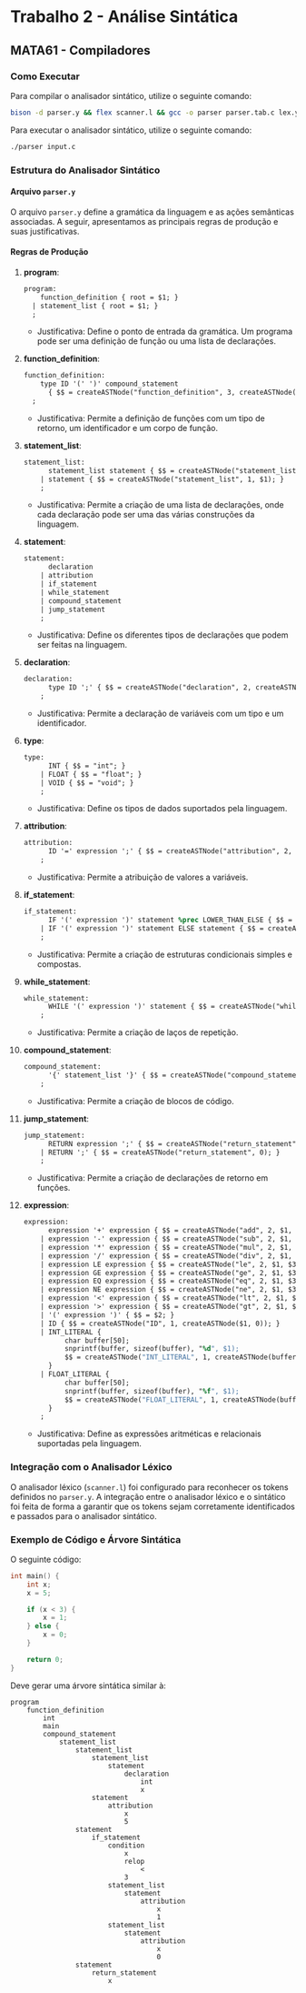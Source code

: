# Trabalho 2 - Análise Sintática

## MATA61 - Compiladores

### Como Executar

Para compilar o analisador sintático, utilize o seguinte comando:
```bash
bison -d parser.y && flex scanner.l && gcc -o parser parser.tab.c lex.yy.c -lfl
```

Para executar o analisador sintático, utilize o seguinte comando:
```bash
./parser input.c
```


### Estrutura do Analisador Sintático

#### Arquivo `parser.y`

O arquivo `parser.y` define a gramática da linguagem e as ações semânticas associadas. A seguir, apresentamos as principais regras de produção e suas justificativas.

#### Regras de Produção

1. **program**:
    ```yacc
    program:
        function_definition { root = $1; }
      | statement_list { root = $1; }
      ;
    ```
    - Justificativa: Define o ponto de entrada da gramática. Um programa pode ser uma definição de função ou uma lista de declarações.

2. **function_definition**:
    ```yacc
    function_definition:
        type ID '(' ')' compound_statement
          { $$ = createASTNode("function_definition", 3, createASTNode($1, 0), createASTNode($2, 0), $5); }
      ;
    ```
    - Justificativa: Permite a definição de funções com um tipo de retorno, um identificador e um corpo de função.

3. **statement_list**:
    ```yacc
    statement_list:
          statement_list statement { $$ = createASTNode("statement_list", 2, $1, $2); }
        | statement { $$ = createASTNode("statement_list", 1, $1); }
        ;
    ```
    - Justificativa: Permite a criação de uma lista de declarações, onde cada declaração pode ser uma das várias construções da linguagem.

4. **statement**:
    ```yacc
    statement:
          declaration
        | attribution
        | if_statement
        | while_statement
        | compound_statement
        | jump_statement
        ;
    ```
    - Justificativa: Define os diferentes tipos de declarações que podem ser feitas na linguagem.

5. **declaration**:
    ```yacc
    declaration:
          type ID ';' { $$ = createASTNode("declaration", 2, createASTNode($1, 0), createASTNode($2, 0)); }
        ;
    ```
    - Justificativa: Permite a declaração de variáveis com um tipo e um identificador.

6. **type**:
    ```yacc
    type:
          INT { $$ = "int"; }
        | FLOAT { $$ = "float"; }
        | VOID { $$ = "void"; }
        ;
    ```
    - Justificativa: Define os tipos de dados suportados pela linguagem.

7. **attribution**:
    ```yacc
    attribution:
          ID '=' expression ';' { $$ = createASTNode("attribution", 2, createASTNode($1, 0), $3); }
        ;
    ```
    - Justificativa: Permite a atribuição de valores a variáveis.

8. **if_statement**:
    ```yacc
    if_statement:
          IF '(' expression ')' statement %prec LOWER_THAN_ELSE { $$ = createASTNode("if_statement", 2, $3, $5); }
        | IF '(' expression ')' statement ELSE statement { $$ = createASTNode("if_statement", 3, $3, $5, $7); }
        ;
    ```
    - Justificativa: Permite a criação de estruturas condicionais simples e compostas.

9. **while_statement**:
    ```yacc
    while_statement:
          WHILE '(' expression ')' statement { $$ = createASTNode("while_statement", 2, $3, $5); }
        ;
    ```
    - Justificativa: Permite a criação de laços de repetição.

10. **compound_statement**:
    ```yacc
    compound_statement:
          '{' statement_list '}' { $$ = createASTNode("compound_statement", 1, $2); }
        ;
    ```
    - Justificativa: Permite a criação de blocos de código.

11. **jump_statement**:
    ```yacc
    jump_statement:
          RETURN expression ';' { $$ = createASTNode("return_statement", 1, $2); }
        | RETURN ';' { $$ = createASTNode("return_statement", 0); }
        ;
    ```
    - Justificativa: Permite a criação de declarações de retorno em funções.

12. **expression**:
    ```yacc
    expression:
          expression '+' expression { $$ = createASTNode("add", 2, $1, $3); }
        | expression '-' expression { $$ = createASTNode("sub", 2, $1, $3); }
        | expression '*' expression { $$ = createASTNode("mul", 2, $1, $3); }
        | expression '/' expression { $$ = createASTNode("div", 2, $1, $3); }
        | expression LE expression { $$ = createASTNode("le", 2, $1, $3); }
        | expression GE expression { $$ = createASTNode("ge", 2, $1, $3); }
        | expression EQ expression { $$ = createASTNode("eq", 2, $1, $3); }
        | expression NE expression { $$ = createASTNode("ne", 2, $1, $3); }
        | expression '<' expression { $$ = createASTNode("lt", 2, $1, $3); }
        | expression '>' expression { $$ = createASTNode("gt", 2, $1, $3); }
        | '(' expression ')' { $$ = $2; }
        | ID { $$ = createASTNode("ID", 1, createASTNode($1, 0)); }
        | INT_LITERAL { 
              char buffer[50];
              snprintf(buffer, sizeof(buffer), "%d", $1);
              $$ = createASTNode("INT_LITERAL", 1, createASTNode(buffer, 0)); 
          }
        | FLOAT_LITERAL { 
              char buffer[50];
              snprintf(buffer, sizeof(buffer), "%f", $1);
              $$ = createASTNode("FLOAT_LITERAL", 1, createASTNode(buffer, 0)); 
          }
        ;
    ```
    - Justificativa: Define as expressões aritméticas e relacionais suportadas pela linguagem.

### Integração com o Analisador Léxico

O analisador léxico (`scanner.l`) foi configurado para reconhecer os tokens definidos no `parser.y`. A integração entre o analisador léxico e o sintático foi feita de forma a garantir que os tokens sejam corretamente identificados e passados para o analisador sintático.

### Exemplo de Código e Árvore Sintática

O seguinte código:

```c
int main() {
    int x;
    x = 5;

    if (x < 3) {
        x = 1;
    } else {
        x = 0;
    }

    return 0;
}
```

Deve gerar uma árvore sintática similar à:

```
program
    function_definition
        int
        main
        compound_statement
            statement_list
                statement_list
                    statement_list
                        statement
                            declaration
                                int
                                x
                    statement
                        attribution
                            x
                            5
                statement
                    if_statement
                        condition
                            x
                            relop
                                <
                            3
                        statement_list
                            statement
                                attribution
                                    x
                                    1
                        statement_list
                            statement
                                attribution
                                    x
                                    0
                statement
                    return_statement
                        x
```
